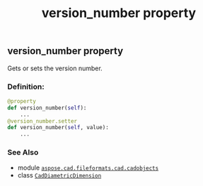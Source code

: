 ﻿---
title: version_number property
second_title: Aspose.CAD for Python via .NET API References
description: 
type: docs
weight: 700
url: /python-net/aspose.cad.fileformats.cad.cadobjects/caddiametricdimension/version_number/
is_root: false
---

## version_number property


Gets or sets the version number.
### Definition:
```python
@property
def version_number(self):
    ...
@version_number.setter
def version_number(self, value):
    ...
```

### See Also
* module [`aspose.cad.fileformats.cad.cadobjects`](../../)
* class [`CadDiametricDimension`](/cad/python-net/aspose.cad.fileformats.cad.cadobjects/caddiametricdimension)
